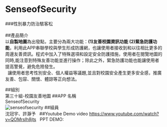 # SenseofSecurity
###性別暴力防治駭客松
</br>
</br>
##產品簡介</br>
以**自製地圖**為出發點，主要分為兩大功能：**(1)友善校園資訊功能 (2)緊急防護功能**，利用此APP串聯學校與學生形成防護網，也讓使用者接收到和以往相比更多的周邊友善資訊。程式中加入了特殊選項和設定安全防護措施，使用者在閱覽地圖的同時,能注意到特殊友善功能並進行操作；除此之外，緊急防護功能也能讓使用者提高警覺，避免危險發生。</br> 
讓使用者思考性別安全、個人權益等議題,並且對校園安全產生更多安全感，推廣友善、包容、關懷、體諒等正向想法。

##組別</br>
第三十組-校園友善地圖
##APP 名稱</br>
SenseofSecurity</br>
![senseofsecurity](http://i.imgur.com/UBXOgxS.png)
##組員</br>
沈冠宇、許瀞予  
##Youtube Demo video
https://www.youtube.com/watch?v=QOMrsIh8jts  
PPT DEMO:
